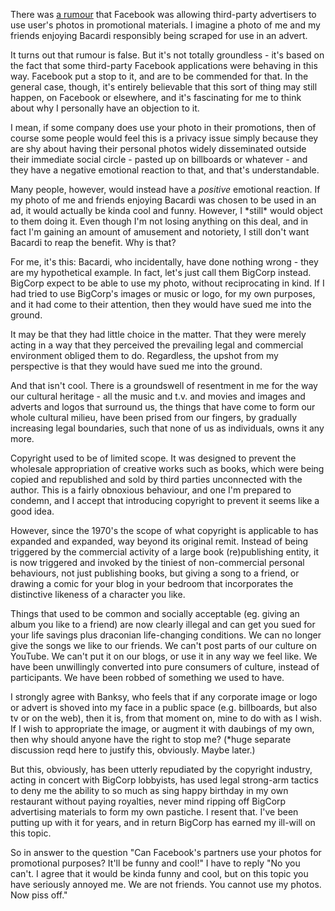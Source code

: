 <!--
.. title: Copyright and the crowdsourcing of promotional materials
.. slug: copyright-and-the-crowdsourcing-of-promotional-materials
.. date: 2009-08-29 13:08:59-05:00
.. tags: IMHO
.. link: 
.. description: 
.. type: text
-->


There was [a
rumour](http://blog.facebook.com/blog.php?post=110636457130) that
Facebook was allowing third-party advertisers to use user's photos in
promotional materials. I imagine a photo of me and my friends enjoying
Bacardi responsibly being scraped for use in an advert.

It turns out that rumour is false. But it's not totally groundless -
it's based on the fact that some third-party Facebook applications were
behaving in this way. Facebook put a stop to it, and are to be commended
for that. In the general case, though, it's entirely believable that
this sort of thing may still happen, on Facebook or elsewhere, and it's
fascinating for me to think about why I personally have an objection to
it.

I mean, if some company does use your photo in their promotions, then of
course some people would feel this is a privacy issue simply because
they are shy about having their personal photos widely disseminated
outside their immediate social circle - pasted up on billboards or
whatever - and they have a negative emotional reaction to that, and
that's understandable.

Many people, however, would instead have a *positive* emotional
reaction. If my photo of me and friends enjoying Bacardi was chosen to
be used in an ad, it would actually be kinda cool and funny. However, I
\*still\* would object to them doing it. Even though I'm not losing
anything on this deal, and in fact I'm gaining an amount of amusement
and notoriety, I still don't want Bacardi to reap the benefit. Why is
that?

For me, it's this: Bacardi, who incidentally, have done nothing wrong -
they are my hypothetical example. In fact, let's just call them BigCorp
instead. BigCorp expect to be able to use my photo, without
reciprocating in kind. If I had tried to use BigCorp's images or music
or logo, for my own purposes, and it had come to their attention, then
they would have sued me into the ground.

It may be that they had little choice in the matter. That they were
merely acting in a way that they perceived the prevailing legal and
commercial environment obliged them to do. Regardless, the upshot from
my perspective is that they would have sued me into the ground.

And that isn't cool. There is a groundswell of resentment in me for the
way our cultural heritage - all the music and t.v. and movies and images
and adverts and logos that surround us, the things that have come to
form our whole cultural milieu, have been prised from our fingers, by
gradually increasing legal boundaries, such that none of us as
individuals, owns it any more.

Copyright used to be of limited scope. It was designed to prevent the
wholesale appropriation of creative works such as books, which were
being copied and republished and sold by third parties unconnected with
the author. This is a fairly obnoxious behaviour, and one I'm prepared
to condemn, and I accept that introducing copyright to prevent it seems
like a good idea.

However, since the 1970's the scope of what copyright is applicable to
has expanded and expanded, way beyond its original remit. Instead of
being triggered by the commercial activity of a large book
(re)publishing entity, it is now triggered and invoked by the tiniest of
non-commercial personal behaviours, not just publishing books, but
giving a song to a friend, or drawing a comic for your blog in your
bedroom that incorporates the distinctive likeness of a character you
like.

Things that used to be common and socially acceptable (eg. giving an
album you like to a friend) are now clearly illegal and can get you sued
for your life savings plus draconian life-changing conditions. We can no
longer give the songs we like to our friends. We can't post parts of our
culture on YouTube. We can't put it on our blogs, or use it in any way
we feel like. We have been unwillingly converted into pure consumers of
culture, instead of participants. We have been robbed of something we
used to have.

I strongly agree with Banksy, who feels that if any corporate image or
logo or advert is shoved into my face in a public space (e.g.
billboards, but also tv or on the web), then it is, from that moment on,
mine to do with as I wish. If I wish to appropriate the image, or
augment it with daubings of my own, then why should anyone have the
right to stop me? (\*huge separate discussion reqd here to justify this,
obviously. Maybe later.)

But this, obviously, has been utterly repudiated by the copyright
industry, acting in concert with BigCorp lobbyists, has used legal
strong-arm tactics to deny me the ability to so much as sing happy
birthday in my own restaurant without paying royalties, never mind
ripping off BigCorp advertising materials to form my own pastiche. I
resent that. I've been putting up with it for years, and in return
BigCorp has earned my ill-will on this topic.

So in answer to the question "Can Facebook's partners use your photos
for promotional purposes? It'll be funny and cool!" I have to reply "No
you can't. I agree that it would be kinda funny and cool, but on this
topic you have seriously annoyed me. We are not friends. You cannot use
my photos. Now piss off."